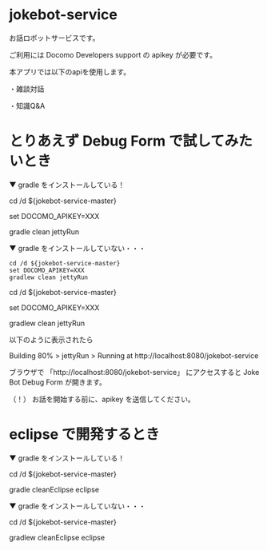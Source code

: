 # jokebot-service
お話ロボットサービスです。

ご利用には Docomo Developers support の apikey が必要です。

本アプリでは以下のapiを使用します。

・雑談対話

・知識Q&A


# とりあえず Debug Form で試してみたいとき

▼ gradle をインストールしている！

cd /d ${jokebot-service-master}

set DOCOMO_APIKEY=XXX

gradle clean jettyRun

▼ gradle をインストールしていない・・・

```
cd /d ${jokebot-service-master}
set DOCOMO_APIKEY=XXX
gradlew clean jettyRun
```
cd /d ${jokebot-service-master}

set DOCOMO_APIKEY=XXX

gradlew clean jettyRun

以下のように表示されたら

Building 80% > jettyRun > Running at http://localhost:8080/jokebot-service

ブラウザで 「http://localhost:8080/jokebot-service」 にアクセスすると Joke Bot Debug Form が開きます。

（！） お話を開始する前に、apikey を送信してください。


# eclipse で開発するとき

▼ gradle をインストールしている！

cd /d ${jokebot-service-master}

gradle cleanEclipse eclipse

▼ gradle をインストールしていない・・・

cd /d ${jokebot-service-master}

gradlew cleanEclipse eclipse

